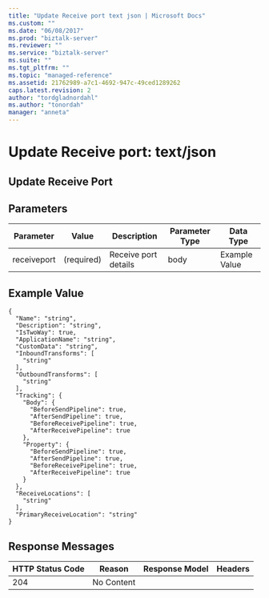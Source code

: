 ```yaml
---
title: "Update Receive port text json | Microsoft Docs"
ms.custom: ""
ms.date: "06/08/2017"
ms.prod: "biztalk-server"
ms.reviewer: ""
ms.service: "biztalk-server"
ms.suite: ""
ms.tgt_pltfrm: ""
ms.topic: "managed-reference"
ms.assetid: 21762989-a7c1-4692-947c-49ced1289262
caps.latest.revision: 2
author: "tordgladnordahl"
ms.author: "tonordah"
manager: "anneta"
---
```

# Update Receive port: text/json
## Update Receive Port


Parameters
---
|Parameter|Value|Description|Parameter Type|Data Type|
|---|---|---|---|---|
|receiveport|(required)|Receive port details|body|Example Value|

Example Value
---
```
{
  "Name": "string",
  "Description": "string",
  "IsTwoWay": true,
  "ApplicationName": "string",
  "CustomData": "string",
  "InboundTransforms": [
    "string"
  ],
  "OutboundTransforms": [
    "string"
  ],
  "Tracking": {
    "Body": {
      "BeforeSendPipeline": true,
      "AfterSendPipeline": true,
      "BeforeReceivePipeline": true,
      "AfterReceivePipeline": true
    },
    "Property": {
      "BeforeSendPipeline": true,
      "AfterSendPipeline": true,
      "BeforeReceivePipeline": true,
      "AfterReceivePipeline": true
    }
  },
  "ReceiveLocations": [
    "string"
  ],
  "PrimaryReceiveLocation": "string"
}
```


Response Messages
---
|HTTP Status Code|Reason|Response Model|Headers|
|---|---|---|---|
|204|No Content|||



